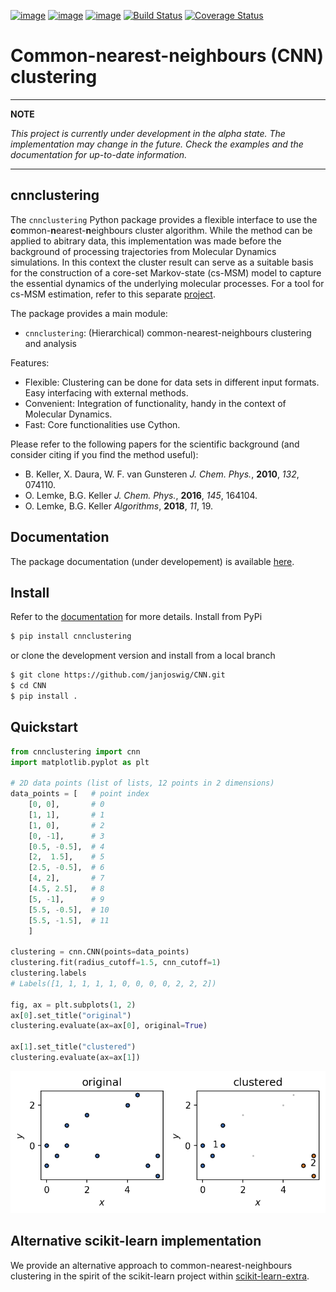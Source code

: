 [![image](https://img.shields.io/pypi/v/cnnclustering.svg)](https://pypi.org/project/cnnclustering/)
[![image](https://img.shields.io/pypi/l/cnnclustering.svg)](https://pypi.org/project/cnnclustering/)
[![image](https://img.shields.io/pypi/pyversions/cnnclustering.svg)](https://pypi.org/project/cnnclustering/)
[![Build Status](https://travis-ci.com/janjoswig/CNN.svg?branch=master)](https://travis-ci.com/janjoswig/CNN)
[![Coverage Status](https://coveralls.io/repos/github/janjoswig/CNN/badge.svg?branch=master)](https://coveralls.io/github/janjoswig/CNN?branch=master)

Common-nearest-neighbours (CNN) clustering
==========================================

***
**NOTE**

*This project is currently under development in the alpha state.*
*The implementation may change in the future. Check the examples and the documentation for up-to-date information.*

***

cnnclustering
-------------


The `cnnclustering` Python package provides a flexible interface to use the <b>c</b>ommon-<b>n</b>earest-<b>n</b>eighbours cluster algorithm. While the method can be applied to abitrary data, this implementation was made before the background of processing trajectories from Molecular Dynamics simulations. In this context the cluster result can serve as a suitable basis for the construction of a core-set Markov-state (cs-MSM) model to capture the essential dynamics of the underlying molecular processes. For a tool for cs-MSM estimation, refer to this separate [project](https://github.com/janjoswig/cs-MSM).

The package provides a main module:

  - `cnnclustering`: (Hierarchical) common-nearest-neighbours clustering and analysis

Features:

  - Flexible: Clustering can be done for data sets in different input formats. Easy interfacing with external methods.
  - Convenient: Integration of functionality, handy in the context of Molecular Dynamics.
  - Fast: Core functionalities use Cython.

Please refer to the following papers for the scientific background (and consider citing if you find the method useful):

  - B. Keller, X. Daura, W. F. van Gunsteren *J. Chem. Phys.*, __2010__, *132*, 074110.
  - O. Lemke, B.G. Keller *J. Chem. Phys.*, __2016__, *145*, 164104.
  - O. Lemke, B.G. Keller *Algorithms*, __2018__, *11*, 19.

Documentation
-------------

The package documentation (under developement) is available [here](https://janjoswig.github.io/CNN/).

Install
-------

Refer to the [documentation](https://janjoswig.github.io/CNN/_source/install.html) for more details. Install from PyPi

```bash
$ pip install cnnclustering
```

or clone the development version and install from a local branch

```bash
$ git clone https://github.com/janjoswig/CNN.git
$ cd CNN
$ pip install .
```

Quickstart
----------

```python
from cnnclustering import cnn
import matplotlib.pyplot as plt

# 2D data points (list of lists, 12 points in 2 dimensions)
data_points = [   # point index
    [0, 0],       # 0
    [1, 1],       # 1
    [1, 0],       # 2
    [0, -1],      # 3
    [0.5, -0.5],  # 4
    [2,  1.5],    # 5
    [2.5, -0.5],  # 6
    [4, 2],       # 7
    [4.5, 2.5],   # 8
    [5, -1],      # 9
    [5.5, -0.5],  # 10
    [5.5, -1.5],  # 11
    ]

clustering = cnn.CNN(points=data_points)
clustering.fit(radius_cutoff=1.5, cnn_cutoff=1)
clustering.labels
# Labels([1, 1, 1, 1, 1, 0, 0, 0, 0, 2, 2, 2])

fig, ax = plt.subplots(1, 2)
ax[0].set_title("original")
clustering.evaluate(ax=ax[0], original=True)

ax[1].set_title("clustered")
clustering.evaluate(ax=ax[1])
```

![quickstart](docs/_images/tutorial_basic_usage_42_0.png)


Alternative scikit-learn implementation
---------------------------------------

We provide an alternative approach to common-nearest-neighbours clustering in the spirit of the scikit-learn project within [scikit-learn-extra](https://github.com/scikit-learn-contrib/scikit-learn-extra).
